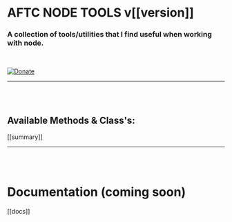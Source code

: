 # <b>AFTC NODE TOOLS v[[version]]</b>
### <b>A collection of tools/utilities that I find useful when working with node.</b>
<br>

[![Donate](https://img.shields.io/badge/Donate-PayPal-green.svg)](https://www.paypal.com/cgi-bin/webscr?cmd=_donations&business=Darcey%2eLloyd%40gmail%2ecom&lc=GB&item_name=Darcey%20Lloyd%20Developer%20Donation&currency_code=GBP&bn=PP%2dDonationsBF%3abtn_donateCC_LG%2egif%3aNonHosted)
<hr><br><br>


## <b>Available Methods & Class's:</b>

[[summary]]

<hr><br><br>

# <b>Documentation (coming soon)</b>

[[docs]]

